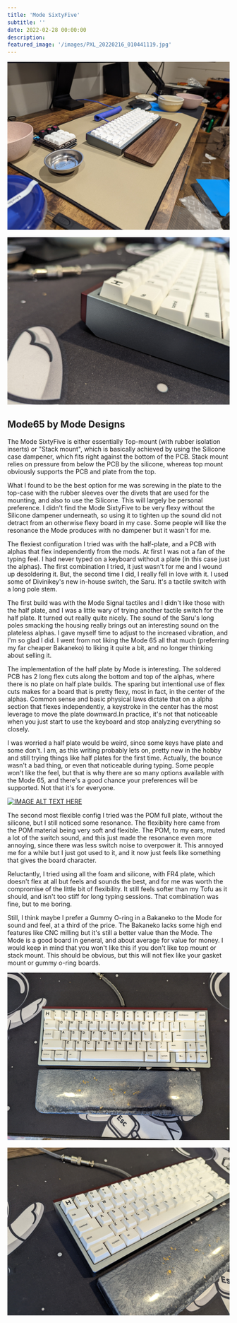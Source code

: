 ```yaml
---
title: 'Mode SixtyFive'
subtitle: '' 
date: 2022-02-28 00:00:00
description: 
featured_image: '/images/PXL_20220216_010441119.jpg'
---
```


![](/images/PXL_20220223_024458122.jpg)

![](/images/jan-27/PXL_20220126_203603640.jpg)

## Mode65 by Mode Designs

The Mode SixtyFive is either essentially Top-mount (with rubber isolation inserts) or "Stack mount", which is basically achieved by using the Silicone case dampener, which fits right against the bottom of the PCB. Stack mount relies on pressure from below the PCB by the silicone, whereas top mount obviously supports the PCB and plate from the top.

What I found to be the best option for me was screwing in the plate to the top-case with the rubber sleeves over the divets that are used for the mounting, and also to use the Silicone. This will largely be personal preference. I didn't find the Mode SixtyFive to be very flexy without the Silicone dampener underneath, so using it to tighten up the sound did not detract from an otherwise flexy board in my case. Some people will like the resonance the Mode produces with no dampener but it wasn't for me.

The flexiest configuration I tried was with the half-plate, and a PCB with alphas that flex independently from the mods. At first I was not a fan of the typing feel. I had never typed on a keyboard without a plate (in this case just the alphas). The first combination I tried, it just wasn't for me and I wound up desoldering it. But, the second time I did, I really fell in love with it. I used some of Divinikey's new in-house switch, the Saru. It's a tactile switch with a long pole stem. 

The first build was with the Mode Signal tactiles and I didn't like those with the half plate, and I was a little wary of trying another tactile switch for the half plate. It turned out really quite nicely. The sound of the Saru's long poles smacking the housing really brings out an interesting sound on the plateless alphas. I gave myself time to adjust to the increased vibration, and I'm so glad I did. I went from not liking the Mode 65 all that much (preferring my far cheaper Bakaneko) to liking it quite a bit, and no longer thinking about selling it.

The implementation of the half plate by Mode is interesting. The soldered PCB has 2 long flex cuts along the bottom and top of the alphas, where there is no plate on half plate builds. The sparing but intentional use of flex cuts makes for a board that is pretty flexy, most in fact, in the center of the alphas. Common sense and basic physical laws dictate that on a alpha section that flexes independently, a keystroke in the center has the most leverage to move the plate downward.In practice, it's not that noticeable when you just start to use the keyboard and stop analyzing everything so closely. 

I was worried a half plate would be weird, since some keys have plate and some don't. I am, as this writing probably lets on, pretty new in the hobby and still trying things like half plates for the first time. Actually, the bounce wasn't a bad thing, or even that noticeable during typing. Some people won't like the feel, but that is why there are so many options available with the Mode 65, and there's a good chance your preferences will be supported. Not that it's for everyone. 

[![IMAGE ALT TEXT HERE](https://img.youtube.com/vi/YOUTUBE_VIDEO_ID_HERE/0.jpg)](https://www.youtube.com/watch?v=4iwGMN5ydGg&ab_channel=ProsepectKeys)

The second most flexible config I tried was the POM full plate, without the silicone, but I still noticed some resonance. The flexiblity here came from the POM material being very soft and flexible. The POM, to my ears, muted a lot of the switch sound, and this just made the resonance even more annoying, since there was less switch noise to overpower it. This annoyed me for a while but I just got used to it, and it now just feels like something that gives the board character.

Reluctantly, I tried using all the foam and silicone, with FR4 plate, which doesn't flex at all but feels and sounds the best, and for me was worth the compromise of the little bit of flexibility. It still feels softer than my Tofu as it should, and isn't too stiff for long typing sessions. That combination was fine, but to me boring.

Still, I think maybe I prefer a Gummy O-ring in a Bakaneko to the Mode for sound and feel, at a third of the price. The Bakaneko lacks some high end features like CNC milling but it's still a better value than the Mode. The Mode is a good board in general, and about average for value for money. I would keep in mind that you won't like this if you don't like top mount or stack mount. This should be obvious, but this will not flex like your gasket mount or gummy o-ring boards. 

![](/images/jan-27/PXL_20220126_203553741.jpg)

![](/images/jan-27/PXL_20220126_203559387.jpg)
